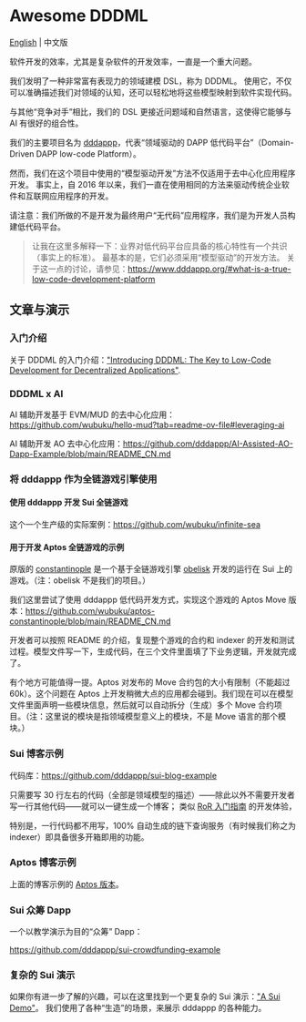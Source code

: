 # Awesome DDDML

[English](./README.md) | 中文版

软件开发的效率，尤其是复杂软件的开发效率，一直是一个重大问题。

我们发明了一种非常富有表现力的领域建模 DSL，称为 DDDML。
使用它，不仅可以准确描述我们对领域的认知，还可以轻松地将这些模型映射到软件实现代码。

与其他“竞争对手”相比，我们的 DSL 更接近问题域和自然语言，这使得它能够与 AI 有很好的组合性。

我们的主要项目名为 [dddappp](https://www.dddappp.org)，代表“领域驱动的 DAPP 低代码平台”（Domain-Driven DAPP low-code Platform）。

然而，我们在这个项目中使用的“模型驱动开发”方法不仅适用于去中心化应用程序开发。
事实上，自 2016 年以来，我们一直在使用相同的方法来驱动传统企业软件和互联网应用程序的开发。

请注意：我们所做的不是开发为最终用户“无代码”应用程序，我们是为开发人员构建低代码平台。

> 让我在这里多解释一下：业界对低代码平台应具备的核心特性有一个共识（事实上的标准）。
> 最基本的是，它们必须采用“模型驱动”的开发方法。
> 关于这一点的讨论，请参见：https://www.dddappp.org/#what-is-a-true-low-code-development-platform


## 文章与演示

### 入门介绍

关于 DDDML 的入门介绍：["Introducing DDDML: The Key to Low-Code Development for Decentralized Applications"](https://github.com/wubuku/Dapp-LCDP-Demo/blob/main/IntroducingDDDML.md).

### DDDML x AI

AI 辅助开发基于 EVM/MUD 的去中心化应用：https://github.com/wubuku/hello-mud?tab=readme-ov-file#leveraging-ai

AI 辅助开发 AO 去中心化应用：https://github.com/dddappp/AI-Assisted-AO-Dapp-Example/blob/main/README_CN.md

### 将 dddappp 作为全链游戏引擎使用

#### 使用 dddappp 开发 Sui 全链游戏

这个一个生产级的实际案例：https://github.com/wubuku/infinite-sea

#### 用于开发 Aptos 全链游戏的示例

原版的 [constantinople](https://github.com/0xobelisk/constantinople) 是一个基于全链游戏引擎 [obelisk](https://obelisk.build) 开发的运行在 Sui 上的游戏。（注：obelisk 不是我们的项目。）

我们这里尝试了使用 dddappp 低代码开发方式，实现这个游戏的 Aptos Move 版本：https://github.com/wubuku/aptos-constantinople/blob/main/README_CN.md

开发者可以按照 README 的介绍，复现整个游戏的合约和 indexer 的开发和测试过程。模型文件写一下，生成代码，在三个文件里面填了下业务逻辑，开发就完成了。

有个地方可能值得一提。Aptos 对发布的 Move 合约包的大小有限制（不能超过60k）。这个问题在 Aptos 上开发稍微大点的应用都会碰到。我们现在可以在模型文件里面声明一些模块信息，然后就可以自动拆分（生成）多个 Move 合约项目。（注：这里说的模块是指领域模型意义上的模块，不是 Move 语言的那个模块。）


### Sui 博客示例

代码库：https://github.com/dddappp/sui-blog-example

只需要写 30 行左右的代码（全部是领域模型的描述）——除此以外不需要开发者写一行其他代码——就可以一键生成一个博客；
类似 [RoR 入门指南](https://guides.rubyonrails.org/getting_started.html) 的开发体验，

特别是，一行代码都不用写，100% 自动生成的链下查询服务（有时候我们称之为 indexer）即具备很多开箱即用的功能。


### Aptos 博客示例

上面的博客示例的 [Aptos 版本](https://github.com/dddappp/aptos-blog-example)。

### Sui 众筹 Dapp

一个以教学演示为目的“众筹” Dapp：

https://github.com/dddappp/sui-crowdfunding-example


### 复杂的 Sui 演示

如果你有进一步了解的兴趣，可以在这里找到一个更复杂的 Sui 演示：["A Sui Demo"](https://github.com/dddappp/A-Sui-Demo)。
我们使用了各种“生造”的场景，来展示 dddappp 的各种能力。

